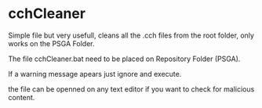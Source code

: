 # cchCleaner
Simple file but very usefull, cleans all the .cch files from the root folder, only works on the PSGA Folder.

The file cchCleaner.bat need to be placed on Repository Folder (PSGA).

If a warning message apears just ignore and execute.

the file can be openned on any text editor if you want to check for malicious content.
